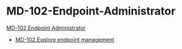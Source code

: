 # MD-102-Endpoint-Administrator
[MD-102 Endpoint Administrator](https://learn.microsoft.com/en-us/training/courses/md-102t00)
  * [MD-102 Explore endpoint management](https://learn.microsoft.com/en-us/training/paths/explore-endpoint-management/)
